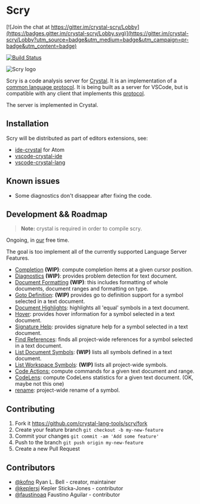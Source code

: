 # Scry

[![Join the chat at https://gitter.im/crystal-scry/Lobby](https://badges.gitter.im/crystal-scry/Lobby.svg)](https://gitter.im/crystal-scry/Lobby?utm_source=badge&utm_medium=badge&utm_campaign=pr-badge&utm_content=badge)

[![Build Status](https://travis-ci.org/crystal-lang-tools/scry.svg?branch=master)](https://travis-ci.org/crystal-lang-tools/scry)

![Scry logo](https://i.imgur.com/ticTfT8.png)

Scry is a code analysis server for [Crystal](http://crystal-lang.org).
It is an implementation of a [common language protocol](https://code.visualstudio.com/blogs/2016/06/27/common-language-protocol).
It is being built as a server for VSCode, but is compatible with any
client that implements this [protocol](https://microsoft.github.io/language-server-protocol).

The server is implemented in Crystal.

## Installation

Scry will be distributed as part of editors extensions, see:

- [ide-crystal](https://github.com/crystal-lang-tools/atom-crystal) for Atom
- [vscode-crystal-ide](https://github.com/kofno/crystal-ide)
- [vscode-crystal-lang](https://github.com/faustinoaq/vscode-crystal-lang)

## Known issues

- Some diagnostics don't disappear after fixing the code.

## Development && Roadmap

> **Note:** crystal is required in order to compile scry.

Ongoing, in [our](https://github.com/kofno/scry#contributors) free time.

The goal is too implement all of the currently supported Language Server Features.

- [Completion](https://microsoft.github.io/language-server-protocol/specification#textDocument_completion) **(WIP)**: compute completion items at a given cursor position.
- [Diagnostics](https://microsoft.github.io/language-server-protocol/specification#textDocument_publishDiagnostics) **(WIP)**: provides problem detection for text document.
- [Document Formatting](https://microsoft.github.io/language-server-protocol/specification#textDocument_formatting) **(WIP)**: this includes formatting of whole documents, document ranges and formatting on type.
- [Goto Definition](https://microsoft.github.io/language-server-protocol/specification#textDocument_definition): **(WIP)** provides go to definition support for a symbol selected in a text document.
- [Document Highlights](https://microsoft.github.io/language-server-protocol/specification#textDocument_documentHighlight): highlights all 'equal' symbols in a text document.
- [Hover](https://microsoft.github.io/language-server-protocol/specification#textDocument_hover): provides hover information for a symbol selected in a text document.
- [Signature Help](https://microsoft.github.io/language-server-protocol/specification#textDocument_signatureHelp): provides signature help for a symbol selected in a text document.
- [Find References](https://microsoft.github.io/language-server-protocol/specification#textDocument_references): finds all project-wide references for a symbol selected in a text document.
- [List Document Symbols](https://microsoft.github.io/language-server-protocol/specification#textDocument_documentSymbol): **(WIP)** lists all symbols defined in a text document.
- [List Workspace Symbols](https://microsoft.github.io/language-server-protocol/specification#workspace_symbol): **(WIP)** lists all project-wide symbols.
- [Code Actions:](https://microsoft.github.io/language-server-protocol/specification#textDocument_codeAction) compute commands for a given text document and range.
- [CodeLens](https://microsoft.github.io/language-server-protocol/specification#textDocument_codeLens): compute CodeLens statistics for a given text document. (OK, maybe not this one)
- [rename](https://microsoft.github.io/language-server-protocol/specification#textDocument_rename): project-wide rename of a symbol.

## Contributing

1. Fork it <https://github.com/crystal-lang-tools/scry/fork>
2. Create your feature branch `git checkout -b my-new-feature`
3. Commit your changes `git commit -am 'Add some feature'`
4. Push to the branch `git push origin my-new-feature`
5. Create a new Pull Request

## Contributors

- [@kofno](https://github.com/kofno) Ryan L. Bell - creator, maintainer
- [@keplersj](https://github.com/keplersj) Kepler Sticka-Jones - contributor
- [@faustinoaq](https://github.com/faustinoaq) Faustino Aguilar - contributor
